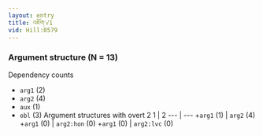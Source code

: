 ```yaml
---
layout: entry
title: འཇོག་√1
vid: Hill:0579
---
```

### Argument structure (N = 13)
Dependency counts
* `arg1` (2)
* `arg2` (4)
* `aux` (1)
* `obl` (3)
Argument structures with overt 2
1 | 2
--- | ---
+`arg1` (1) | `arg2` (4)
+`arg1` (0) | `arg2:hon` (0)
+`arg1` (0) | `arg2:lvc` (0)
